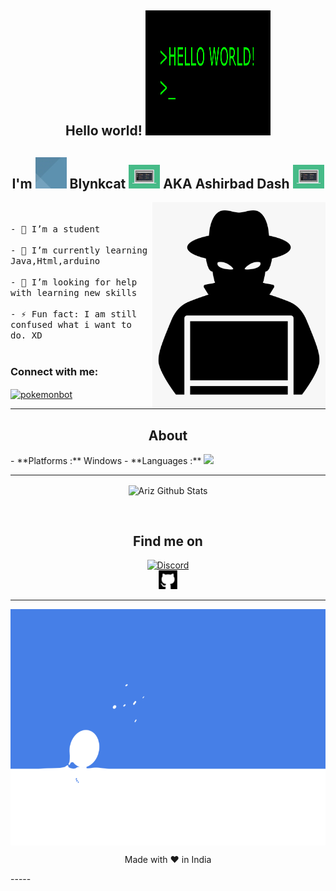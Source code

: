 <h2 align="center">
   
  Hello world!
  <img alt="hi" src="https://github.com/Blynkcat/Blynkcat/blob/main/test2.gif" width="200" height="200"/>
</h2>
<h2 align="center">
    I'm
    <img alt="popup_cat" src="https://raw.githubusercontent.com/Blynkcat/Blynkcat/main/TEST3.webp" width="50">
    Blynkcat
    <img alt="dev_cat" src="https://github.com/Blynkcat/Blynkcat/blob/main/test.gif" width="50"> 
    AKA Ashirbad Dash
    <img alt="dev_cat" src="https://github.com/Blynkcat/Blynkcat/blob/main/test.gif" width="50"> 
</h2>
<img width="55%" align="right" alt="Bootcamp" src="https://github.com/Blynkcat/Blynkcat/blob/main/TEST4.png"/>
<p align="left">
  <samp>
    <br><br>
    - 🔭 I’m  a student
    <br><br>
    - 🌱 I’m currently learning Java,Html,arduino
    <br><br>
    - 🤔 I’m looking for help with learning new skills
    <br><br>
    - ⚡ Fun fact: I am still confused what i want to do. XD
    <br><br>
  </samp>
</p>
<h3 align="left">Connect with me:</h3>
<p align="left">
<a href="https://discord.gg/yZBwSQApCd" target="blank"><img align="center" src="https://raw.githubusercontent.com/rahuldkjain/github-profile-readme-generator/master/src/images/icons/Social/discord.svg" alt="pokemonbot" height="30" width="40" /></a>
</p>
<hr/>
<h2 align="center">About</h2>
- **Platforms :** Windows 
- **Languages :** <img src="https://img.shields.io/badge/python%20-%23323330.svg?&style=for-the-badge&logo=python&logoColor=%23F7DF1E"/>
<hr/>
<p align="center">
  <img align="center" alt="Ariz Github Stats" src="https://github-readme-stats.vercel.app/api?username=Blynkcat&show_icons=true&show_icons=true&theme=radical"  />
</p>
<br/>
<h2 align="center">Find me on</h2>
<p align="center">
  <a href="https://discord.gg/yZBwSQApCd">
    <img alt="Discord" width="300px" src="https://upload.wikimedia.org/wikipedia/commons/thumb/c/ca/Discord_Color_Text_Logo.svg/512px-Discord_Color_Text_Logo.svg.png"/>
     <br>
     <a href="https://github.com/Ariz-z">
    <img alt="GitHub" width="30px" src="https://raw.githubusercontent.com/dev-akshat/archive/main/images/svgs/social_media/github.svg"/>
  </a>
  
</p>
<hr/>
<p align="center">
  <img align="center" alt="OnePiece_Luffy" src="https://github.com/Blynkcat/Blynkcat/blob/main/test5.gif"/>
</p>
<p align="center">
  Made with ❤️ in India
</p>
-----  
